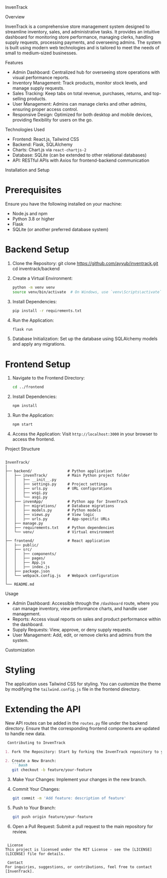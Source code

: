 
 InvenTrack

 Overview
 
InvenTrack is a comprehensive store management system designed to streamline inventory, sales, and administrative tasks. It provides an intuitive dashboard for monitoring store performance, managing clerks, handling supply requests, processing payments, and overseeing admins. The system is built using modern web technologies and is tailored to meet the needs of small to medium-sized businesses.

 Features
- Admin Dashboard: Centralized hub for overseeing store operations with visual performance reports.
- Inventory Management: Track products, monitor stock levels, and manage supply requests.
- Sales Tracking: Keep tabs on total revenue, purchases, returns, and top-selling products.
- User Management: Admins can manage clerks and other admins, ensuring proper access control.
- Responsive Design: Optimized for both desktop and mobile devices, providing flexibility for users on the go.

 Technologies Used
- Frontend: React.js, Tailwind CSS
- Backend: Flask, SQLAlchemy
- Charts: Chart.js via `react-chartjs-2`
- Database: SQLite (can be extended to other relational databases)
- API: RESTful APIs with Axios for frontend-backend communication

 Installation and Setup

# Prerequisites
Ensure you have the following installed on your machine:
- Node.js and npm
- Python 3.8 or higher
- Flask
- SQLite (or another preferred database system)

# Backend Setup
1. Clone the Repository:
   git clone https://github.com/ayyub/inventrack.git
   cd inventrack/backend

2. Create a Virtual Environment:
   ```bash
   python -m venv venv
   source venv/bin/activate  # On Windows, use `venv\Scripts\activate`
   ```

3. Install Dependencies:
   ```bash
   pip install -r requirements.txt
   ```

4. Run the Application:
   ```bash
   flask run
   ```

5. Database Initialization:
   Set up the database using SQLAlchemy models and apply any migrations.

# Frontend Setup
1. Navigate to the Frontend Directory:
   ```bash
   cd ../frontend
   ```

2. Install Dependencies:
   ```bash
   npm install
   ```

3. Run the Application:
   ```bash
   npm start
   ```

4. Access the Application:
   Visit `http://localhost:3000` in your browser to access the frontend.

 Project Structure
```

InvenTrack/
│
├── backend/                # Python application
│   ├── invenTrack/         # Main Python project folder
│   │   ├── __init__.py
│   │   ├── settings.py     # Project settings
│   │   ├── urls.py         # URL configurations
│   │   ├── wsgi.py
│   │   └── asgi.py
│   ├── invenApp/           # Python app for InvenTrack
│   │   ├── migrations/     # Database migrations
│   │   ├── models.py       # Python models
│   │   ├── views.py        # View logic
│   │   ├── urls.py         # App-specific URLs
│   ├── manage.py
│   ├── requirements.txt    # Python dependencies
│   └── venv/               # Virtual environment
│
├── frontend/               # React application
│   ├── public/
│   ├── src/
│   │   ├── components/
│   │   ├── pages/
│   │   ├── App.js
│   │   ├── index.js
│   ├── package.json
│   └── webpack.config.js   # Webpack configuration
│
└── README.md

```

 Usage
- Admin Dashboard: Accessible through the `/dashboard` route, where you can manage inventory, view performance charts, and handle user management.
- Reports: Access visual reports on sales and product performance within the dashboard.
- Supply Requests: View, approve, or deny supply requests.
- User Management: Add, edit, or remove clerks and admins from the system.

 Customization
# Styling
The application uses Tailwind CSS for styling. You can customize the theme by modifying the `tailwind.config.js` file in the frontend directory.

# Extending the API
New API routes can be added in the `routes.py` file under the backend directory. Ensure that the corresponding frontend components are updated to handle new data.

```markdown
 Contributing to InvenTrack

1. Fork the Repository: Start by forking the InvenTrack repository to your GitHub account.

2. Create a New Branch:
   ```bash
   git checkout -b feature/your-feature
   ```

3. Make Your Changes: Implement your changes in the new branch.

4. Commit Your Changes:
   ```bash
   git commit -m 'Add feature: description of feature'
   ```

5. Push to Your Branch:
   ```bash
   git push origin feature/your-feature
   ```

6. Open a Pull Request: Submit a pull request to the main repository for review.
```

 License
This project is licensed under the MIT License - see the [LICENSE](LICENSE) file for details.

 Contact
For inquiries, suggestions, or contributions, feel free to contact [InvenTrack].
```
